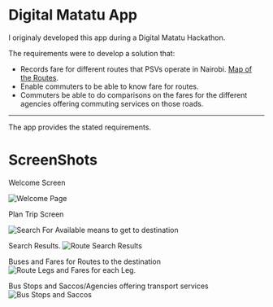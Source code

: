 # Digital Matatu App  

I originaly developed this app during a Digital Matatu Hackathon.  

The requirements were to develop a solution that:  
  - Records fare for different routes that PSVs operate in Nairobi. 
  [Map of the Routes](http://www.digitalmatatus.com/map.html "Digital Matatu Data").
  - Enable commuters to be able to know fare for routes.
  - Commuters be able to do comparisons on the fares for the different agencies offering commuting services on those roads.  
  
  - - -  
  
The app provides the stated requirements.
  
ScreenShots
===========

Welcome Screen
  
![Welcome Page]( docs_images/image1_edited.jpg "Welcome Page")  

Plan Trip Screen
  
![]( docs_images/image2_edited.jpg "Search For Available means to get to destination")

Search Results.
![]( docs_images/image3_edited.jpg "Route Search Results")

Buses and Fares for Routes to the destination
![]( docs_images/image4_edited.jpg "Route Legs and Fares for each Leg.")

Bus Stops and Saccos/Agencies offering transport services
![]( docs_images/image5_edited.jpg "Bus Stops and Saccos")


